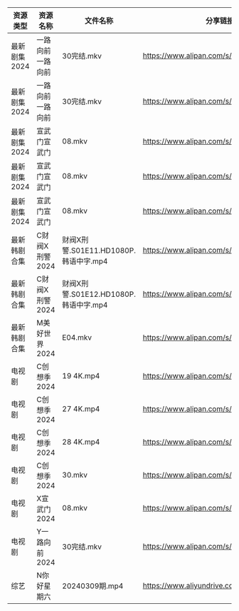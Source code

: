 | 资源类型     | 资源名称       | 文件名称                          | 分享链接                                      | 更新时间                |
| -------- | ---------- | ----------------------------- | ----------------------------------------- | ------------------- |
| 最新剧集2024 | 一路向前一路向前   | 30完结.mkv                      | https://www.alipan.com/s/2GRb4n8KDoA      | 2024-03-10 00:06:55 |
| 最新剧集2024 | 一路向前一路向前   | 30完结.mkv                      | https://www.alipan.com/s/2GRb4n8KDoA      | 2024-03-10 00:07:03 |
| 最新剧集2024 | 宣武门宣武门     | 08.mkv                        | https://www.alipan.com/s/cHgMm91UCwf      | 2024-03-10 00:06:58 |
| 最新剧集2024 | 宣武门宣武门     | 08.mkv                        | https://www.alipan.com/s/cHgMm91UCwf      | 2024-03-10 00:07:09 |
| 最新剧集2024 | 宣武门宣武门     | 08.mkv                        | https://www.alipan.com/s/cHgMm91UCwf      | 2024-03-10 00:07:31 |
| 最新韩剧合集   | C财阀X刑警2024 | 财阀X刑警.S01E11.HD1080P.韩语中字.mp4 | https://www.alipan.com/s/RXRu5So38tj      | 2024-03-10 00:05:10 |
| 最新韩剧合集   | C财阀X刑警2024 | 财阀X刑警.S01E12.HD1080P.韩语中字.mp4 | https://www.alipan.com/s/RXRu5So38tj      | 2024-03-10 00:05:09 |
| 最新韩剧合集   | M美好世界2024  | E04.mkv                       | https://www.alipan.com/s/3hVi9iw3g6N      | 2024-03-10 00:05:28 |
| 电视剧      | C创想季2024   | 19 4K.mp4                     | https://www.alipan.com/s/G4Yw7gjKeyR      | 2024-03-10 00:05:07 |
| 电视剧      | C创想季2024   | 27 4K.mp4                     | https://www.alipan.com/s/G4Yw7gjKeyR      | 2024-03-10 00:05:07 |
| 电视剧      | C创想季2024   | 28 4K.mp4                     | https://www.alipan.com/s/G4Yw7gjKeyR      | 2024-03-10 00:05:07 |
| 电视剧      | C创想季2024   | 30.mkv                        | https://www.alipan.com/s/G4Yw7gjKeyR      | 2024-03-10 00:05:06 |
| 电视剧      | X宣武门2024   | 08.mkv                        | https://www.alipan.com/s/EPjGZid2XD5      | 2024-03-10 00:05:39 |
| 电视剧      | Y一路向前2024  | 30完结.mkv                      | https://www.alipan.com/s/r76jFb115TC      | 2024-03-10 00:05:44 |
| 综艺       | N你好星期六     | 20240309期.mp4                 | https://www.aliyundrive.com/s/QGPr3eRo3pE | 2024-03-10 00:06:27 |
